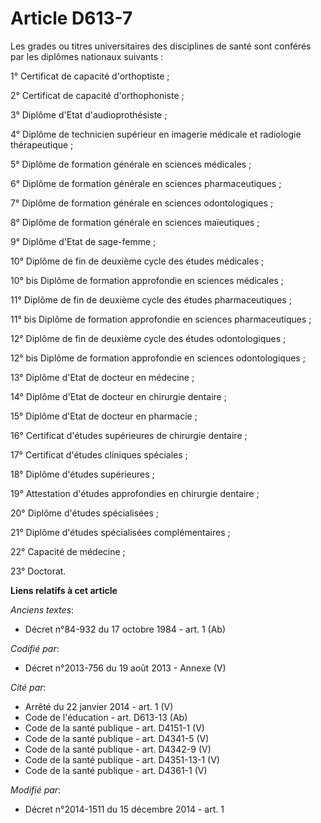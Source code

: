 # Article D613-7

Les grades ou titres universitaires des disciplines de santé sont conférés par les diplômes nationaux suivants :

1° Certificat de capacité d'orthoptiste ;

2° Certificat de capacité d'orthophoniste ;

3° Diplôme d'Etat d'audioprothésiste ;

4° Diplôme de technicien supérieur en imagerie médicale et radiologie thérapeutique ;

5° Diplôme de formation générale en sciences médicales ;

6° Diplôme de formation générale en sciences pharmaceutiques ;

7° Diplôme de formation générale en sciences odontologiques ;

8° Diplôme de formation générale en sciences maïeutiques ;

9° Diplôme d'Etat de sage-femme ;

10° Diplôme de fin de deuxième cycle des études médicales ;

10° bis Diplôme de formation approfondie en sciences médicales ; 

11° Diplôme de fin de deuxième cycle des études pharmaceutiques ;

11° bis Diplôme de formation approfondie en sciences pharmaceutiques ; 

12° Diplôme de fin de deuxième cycle des études odontologiques ;

12° bis Diplôme de formation approfondie en sciences odontologiques ; 

13° Diplôme d'Etat de docteur en médecine ;

14° Diplôme d'Etat de docteur en chirurgie dentaire ;

15° Diplôme d'Etat de docteur en pharmacie ;

16° Certificat d'études supérieures de chirurgie dentaire ;

17° Certificat d'études cliniques spéciales ;

18° Diplôme d'études supérieures ;

19° Attestation d'études approfondies en chirurgie dentaire ;

20° Diplôme d'études spécialisées ;

21° Diplôme d'études spécialisées complémentaires ;

22° Capacité de médecine ;

23° Doctorat.

**Liens relatifs à cet article**

_Anciens textes_:

  - Décret n°84-932 du 17 octobre 1984 - art. 1 (Ab)

_Codifié par_:

  - Décret n°2013-756 du 19 août 2013 -  Annexe (V)

_Cité par_:

  - Arrêté du 22 janvier 2014 - art. 1 (V)
  - Code de l'éducation - art. D613-13 (Ab)
  - Code de la santé publique - art. D4151-1 (V)
  - Code de la santé publique - art. D4341-5 (V)
  - Code de la santé publique - art. D4342-9 (V)
  - Code de la santé publique - art. D4351-13-1 (V)
  - Code de la santé publique - art. D4361-1 (V)

_Modifié par_:

  - Décret n°2014-1511 du 15 décembre 2014 - art. 1
